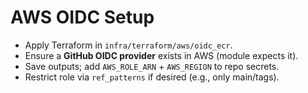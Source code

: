 # AWS OIDC Setup
- Apply Terraform in `infra/terraform/aws/oidc_ecr`.
- Ensure a **GitHub OIDC provider** exists in AWS (module expects it).
- Save outputs; add `AWS_ROLE_ARN` + `AWS_REGION` to repo secrets.
- Restrict role via `ref_patterns` if desired (e.g., only main/tags).

